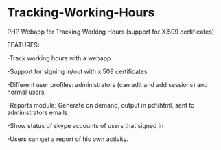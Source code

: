 Tracking-Working-Hours
======================

PHP Webapp for Tracking Working Hours (support for X.509 certificates)

FEATURES:

-Track working hours with a webapp

-Support for signing in/out with x.509 certificates

-Different user profiles: administrators (can edit and add sessions) and normal users

-Reports module: Generate on demand, output in pdf/html, sent to administrators emails

-Show status of skype accounts of users that signed in

-Users can get a report of his own activity.

